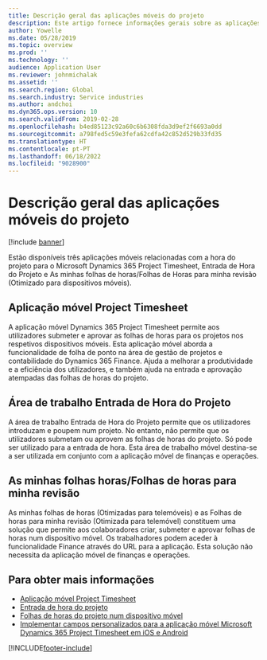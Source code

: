```yaml
---
title: Descrição geral das aplicações móveis do projeto
description: Este artigo fornece informações gerais sobre as aplicações relacionadas com o tempo do projeto para o Microsoft Dynamics 365 Project Timesheet, Entrada de Tempo do Projeto e As minhas folhas de cálculo/Folhas de cálculo que estão disponíveis num dispositivo móvel.
author: Yowelle
ms.date: 05/28/2019
ms.topic: overview
ms.prod: ''
ms.technology: ''
audience: Application User
ms.reviewer: johnmichalak
ms.assetid: ''
ms.search.region: Global
ms.search.industry: Service industries
ms.author: andchoi
ms.dyn365.ops.version: 10
ms.search.validFrom: 2019-02-28
ms.openlocfilehash: b4ed85123c92a60c6b6308fda3d9ef2f6693a0dd
ms.sourcegitcommit: a798fed5c59e3fefa62cdfa42c852d529b33fd35
ms.translationtype: HT
ms.contentlocale: pt-PT
ms.lasthandoff: 06/18/2022
ms.locfileid: "9028900"
---
```

# <a name="project-mobile-applications-overview"></a>Descrição geral das aplicações móveis do projeto

[!include [banner](../includes/banner.md)]

Estão disponíveis três aplicações móveis relacionadas com a hora do projeto para o Microsoft Dynamics 365 Project Timesheet, Entrada de Hora do Projeto e As minhas folhas de horas/Folhas de Horas para minha revisão (Otimizado para dispositivos móveis).

## <a name="project-timesheet-mobile-app"></a>Aplicação móvel Project Timesheet

A aplicação móvel Dynamics 365 Project Timesheet permite aos utilizadores submeter e aprovar as folhas de horas para os projetos nos respetivos dispositivos móveis. Esta aplicação móvel aborda a funcionalidade de folha de ponto na área de gestão de projetos e contabilidade do Dynamics 365 Finance. Ajuda a melhorar a produtividade e a eficiência dos utilizadores, e também ajuda na entrada e aprovação atempadas das folhas de horas do projeto.

## <a name="project-time-entry-workspace"></a>Área de trabalho Entrada de Hora do Projeto

A área de trabalho Entrada de Hora do Projeto permite que os utilizadores introduzam e poupem num projeto. No entanto, não permite que os utilizadores submetam ou aprovem as folhas de horas do projeto. Só pode ser utilizado para a entrada de hora. Esta área de trabalho móvel destina-se a ser utilizada em conjunto com a aplicação móvel de finanças e operações.

## <a name="my-timesheetstimesheets-for-my-review"></a>As minhas folhas horas/Folhas de horas para minha revisão

As minhas folhas de horas (Otimizadas para telemóveis) e as Folhas de horas para minha revisão (Otimizada para telemóvel) constituem uma solução que permite aos colaboradores criar, submeter e aprovar folhas de horas num dispositivo móvel. Os trabalhadores podem aceder à funcionalidade Finance através do URL para a aplicação. Esta solução não necessita da aplicação móvel de finanças e operações.

## <a name="for-more-information"></a>Para obter mais informações

- [Aplicação móvel Project Timesheet](project-timesheet.md)
- [Entrada de hora do projeto]( project-time-entry-mobile-workspace.md)
- [Folhas de horas do projeto num dispositivo móvel](Mobile-timesheets.md)
- [Implementar campos personalizados para a aplicação móvel Microsoft Dynamics 365 Project Timesheet em iOS e Android](custom-fields-mobile.md)


[!INCLUDE[footer-include](../includes/footer-banner.md)]